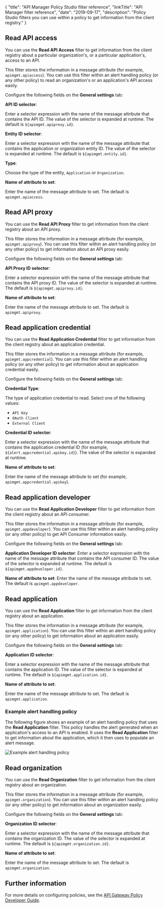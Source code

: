 {
    "title": "API Manager Policy Studio filter reference",
    "linkTitle": "API Manager filter reference",
    "date": "2019-09-17",
    "description": "Policy Studio filters you can use within a policy to get information from the client registry."
}

## Read API access

You can use the **Read API Access**
filter to get information from the client registry about a particular organization's, or a particular application's, access to an API.

This filter stores the information in a message attribute (for example, `apimgmt.apiaccess`). You can use this filter within an alert handling policy (or any other policy) to read an organization's or an application's API access easily.

Configure the following fields on the **General settings** tab:

**API ID selector**:

Enter a selector expression with the name of the message attribute that contains the API ID. The value of the selector is expanded at runtime. The default is `${apimgmt.apiproxy.id}`.

**Entity ID selector**:

Enter a selector expression with the name of the message attribute that contains the application or organization entity ID. The value of the selector is expanded at runtime. The default is `${apimgmt.entity.id}`.

**Type**:

Choose the type of the entity, `Application` or `Organization`.

**Name of attribute to set**:

Enter the name of the message attribute to set. The default is `apimgmt.apiaccess`.

## Read API proxy

You can use the **Read API Proxy**
filter to get information from the client registry about an API proxy.

This filter stores the information in a message attribute (for example, `apimgmt.apiproxy`). You can use this filter within an alert handling policy (or any other policy) to get information about an API proxy easily.

Configure the following fields on the **General settings** tab:

**API Proxy ID selector**:

Enter a selector expression with the name of the message attribute that contains the API proxy ID. The value of the selector is expanded at runtime. The default is `${apimgmt.apiproxy.id}`.

**Name of attribute to set**:

Enter the name of the message attribute to set. The default is `apimgmt.apiproxy`.

## Read application credential

You can use the **Read Application Credential** filter to get information from the client registry about an application credential.

This filter stores the information in a message attribute (for example, `apimgmt.appcredential`). You can use this filter within an alert handling policy (or any other policy) to get information about an application credential easily.

Configure the following fields on the **General settings** tab:

**Credential Type**:

The type of application credential to read. Select one of the following values:

- `API Key`
- `OAuth Client`
- `External Client`

**Credential ID selector**:

Enter a selector expression with the name of the message attribute that contains the application credential ID (for example, `${alert.appcredential.apikey.id}`). The value of the selector is expanded at runtime.

**Name of attribute to set**:

Enter the name of the message attribute to set (for example, `apimgmt.appcredential.apikey`).

## Read application developer

You can use the **Read Application Developer** filter to get information from the client registry about an API consumer.

This filter stores the information in a message attribute (for example, `apimgmt.appdeveloper`). You can use this filter within an alert handling policy (or any other policy) to get API Consumer information easily.

Configure the following fields on the **General settings** tab:

**Application Developer ID selector**:
Enter a selector expression with the name of the message attribute that contains the API consumer ID. The value of the selector is expanded at runtime. The default is `${apimgmt.appdeveloper.id}`.

**Name of attribute to set**:
Enter the name of the message attribute to set. The default is `apimgmt.appdeveloper`.

## Read application

You can use the **Read Application** filter to get information from the client registry about an application.

This filter stores the information in a message attribute (for example, `apimgmt.application`). You can use this filter within an alert handling policy (or any other policy) to get information about an application easily.

Configure the following fields on the **General settings** tab:

**Application ID selector**:

Enter a selector expression with the name of the message attribute that contains the application ID. The value of the selector is expanded at runtime. The default is `${apimgmt.application.id}`.

**Name of attribute to set**:

Enter the name of the message attribute to set. The default is `apimgmt.application`.

### Example alert handling policy

The following figure shows an example of an alert handling policy that uses the **Read Application**
filter. This policy handles the alert generated when an application's access to an API is enabled. It uses the **Read Application**
filter to get information about the application, which it then uses to populate an alert message.

![Example alert handling policy](/Images/docbook/images/api_mgmt/api_mgmt_alert_handling.png)

## Read organization

You can use the **Read Organization** filter to get information from the client registry about an organization.

This filter stores the information in a message attribute (for example, `apimgmt.organization`). You can use this filter within an alert handling policy (or any other policy) to get information about an organization easily.

Configure the following fields on the **General settings** tab:

**Organization ID selector**:

Enter a selector expression with the name of the message attribute that contains the organization ID. The value of the selector is expanded at runtime. The default is `${apimgmt.organization.id}`.

**Name of attribute to set**:

Enter the name of the message attribute to set. The default is `apimgmt.organization`.

## Further information

For more details on configuring policies, see the [API Gateway Policy Developer Guide](/bundle/APIGateway_77_PolicyDevGuide_allOS_en_HTML5/).

